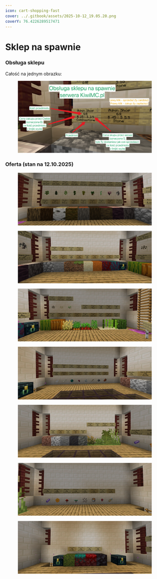 ```yaml
---
icon: cart-shopping-fast
cover: ../.gitbook/assets/2025-10-12_19.05.20.png
coverY: 76.4226289517471
---
```


# Sklep na spawnie

### Obsługa sklepu

Całość na jednym obrazku:

<figure><img src="../.gitbook/assets/image (12).png" alt=""><figcaption></figcaption></figure>

### Oferta (stan na 12.10.2025)

<div><figure><img src="../.gitbook/assets/2025-10-12_19.12.32.png" alt=""><figcaption></figcaption></figure> <figure><img src="../.gitbook/assets/2025-10-12_19.12.35.png" alt=""><figcaption></figcaption></figure> <figure><img src="../.gitbook/assets/2025-10-12_19.12.37.png" alt=""><figcaption></figcaption></figure> <figure><img src="../.gitbook/assets/2025-10-12_19.12.41.png" alt=""><figcaption></figcaption></figure> <figure><img src="../.gitbook/assets/2025-10-12_19.12.44.png" alt=""><figcaption></figcaption></figure> <figure><img src="../.gitbook/assets/2025-10-12_19.12.46.png" alt=""><figcaption></figcaption></figure> <figure><img src="../.gitbook/assets/2025-10-12_19.12.48.png" alt=""><figcaption></figcaption></figure></div>
